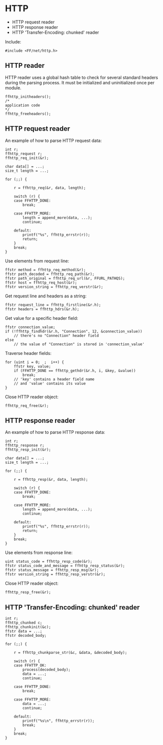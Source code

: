 # HTTP

* HTTP request reader
* HTTP response reader
* HTTP 'Transfer-Encoding: chunked' reader


Include:

	#include <FF/net/http.h>


## HTTP reader

HTTP reader uses a global hash table to check for several standard headers during the parsing process.
It must be initialized and uninitialized once per module.

	ffhttp_initheaders();
	/*
	application code
	*/
	ffhttp_freeheaders();


## HTTP request reader

An example of how to parse HTTP request data:

	int r;
	ffhttp_request r;
	ffhttp_req_init(&r);

	char data[] = ...;
	size_t length = ...;

	for (;;) {

		r = ffhttp_req(&r, data, length);

		switch (r) {
		case FFHTTP_DONE:
			break;

		case FFHTTP_MORE:
			length = append_more(data, ...);
			continue;

		default:
			printf("%s", ffhttp_errstr(r));
			return;
		}
		break;
	}

Use elements from request line:

	ffstr method = ffhttp_req_method(&r);
	ffstr path_decoded = ffhttp_req_path(&r);
	ffstr path_original = ffhttp_req_url(&r, FFURL_PATHQS);
	ffstr host = ffhttp_req_host(&r);
	ffstr version_string = ffhttp_req_verstr(&r);

Get request line and headers as a string:

	ffstr request_line = ffhttp_firstline(&r.h);
	ffstr headers = ffhttp_hdrs(&r.h);

Get value for a specific header field:

	ffstr connection_value;
	if (!ffhttp_findhdr(&r.h, "Connection", 12, &connection_value))
		// there's no "Connection" header field
	else
		// the value of "Connection" is stored in 'connection_value'

Traverse header fields:

	for (uint i = 0;  ;  i++) {
		ffstr key, value;
		if (FFHTTP_DONE == ffhttp_gethdr(&r.h, i, &key, &value))
			break;
		// 'key' contains a header field name
		// and 'value' contains its value
	}

Close HTTP reader object:

	ffhttp_req_free(&r);


## HTTP response reader

An example of how to parse HTTP response data:

	int r;
	ffhttp_response r;
	ffhttp_resp_init(&r);

	char data[] = ...;
	size_t length = ...;

	for (;;) {

		r = ffhttp_resp(&r, data, length);

		switch (r) {
		case FFHTTP_DONE:
			break;

		case FFHTTP_MORE:
			length = append_more(data, ...);
			continue;

		default:
			printf("%s", ffhttp_errstr(r));
			return;
		}
		break;
	}

Use elements from response line:

	uint status_code = ffhttp_resp_code(&r);
	ffstr status_code_and_message = ffhttp_resp_status(&r);
	ffstr status_message = ffhttp_resp_msg(&r);
	ffstr version_string = ffhttp_resp_verstr(&r);

Close HTTP reader object:

	ffhttp_resp_free(&r);


## HTTP 'Transfer-Encoding: chunked' reader

	int r;
	ffhttp_chunked c;
	ffhttp_chunkinit(&c);
	ffstr data = ...;
	ffstr decoded_body;

	for (;;) {

		r = ffhttp_chunkparse_str(&c, &data, &decoded_body);

		switch (r) {
		case FFHTTP_OK:
			process(decoded_body);
			data = ...;
			continue;

		case FFHTTP_DONE:
			break;

		case FFHTTP_MORE:
			data = ...;
			continue;

		default:
			printf("%s\n", ffhttp_errstr(r));
			break;
		}
		break;
	}
